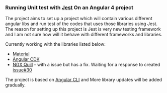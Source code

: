 ### Running Unit test with [Jest](https://facebook.github.io/jest/) On an Angular 4 project

The project aims to set up a project which will contain various different angular libs and run test of the codes that uses those libraries using Jest. The reason for setting up this project is Jest is very new testing framework and I am not sure how will it behave with different frameworks and libraries.

Currently working with the libraries listed below:

 * [Material](https://github.com/angular/material2)
 * [Angular CDK](https://www.npmjs.com/package/@angular/cdk)
 * [NGX Quill](https://github.com/surmon-china/ngx-quill-editor/) - with a issue but has a fix. Waiting for a response to created [issue#30](https://github.com/surmon-china/ngx-quill-editor/issues/30)

The project is based on [Angular CLI](https://cli.angular.io) and More library updates will be added gradually.